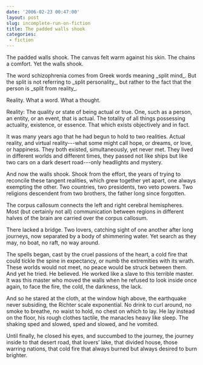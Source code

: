 ```yaml
---
date: '2006-02-23 00:47:00'
layout: post
slug: incomplete-run-on-fiction
title: The padded walls shook
categories:
 - fiction
---
```


The padded walls shook. The canvas felt warm against his skin. The chains a comfort. Yet the walls shook.

<aside markdown="1">
The word schizophrenia comes from Greek words meaning _split mind_. But the split is not referring to _split personality_, but rather to the fact that the person is _split from reality_.
</aside>

Reality. What a word. What a thought.

<aside markdown="1">
Reality: The quality or state of being actual or true. One, such as a person, an entity, or an event, that is actual. The totality of all things possessing actuality, existence, or essence. That which exists objectively and in fact.
</aside>

It was many years ago that he had begun to hold to two realities. Actual reality, and virtual reality---what some might call hope, or dreams, or love, or happiness. They both existed, simultaneously, yet never met. They lived in different worlds and different times, they passed not like ships but like two cars on a dark desert road---only headlights and mystery.

And now the walls shook. Shook from the effort, the years of trying to reconcile these tangent realities, which grew together yet apart, one always exempting the other. Two countries, two presidents, two veto powers. Two religions descendent from two brothers, the father long since forgotten.

<aside markdown="1">
The corpus callosum connects the left and right cerebral hemispheres. Most (but certainly not all) communication between regions in different halves of the brain are carried over the corpus callosum.
</aside>

There lacked a bridge. Two lovers, catching sight of one another after long journeys, now separated by a body of shimmering water. Yet search as they may, no boat, no raft, no way around.

The spells began, cast by the cruel passions of the heart, a cold fire that could tickle the spine in expectancy, or numb the extremities with its wrath. These worlds would not meet, no peace would be struck between them. And yet he tried. He believed. He worked like a slave to this terrible master. It was this master who moved the walls when he refused to look inside once again, to face the fire, the cold, the darkness, the lack.

And so he stared at the cloth, at the window high above, the earthquake never subsiding, the Richter scale exponential. No drink to curl around, no smoke to breathe, no waist to hold, no chest on which to lay. He lay instead on the floor, his rough clothes tactile, the manacles heavy like sleep. The shaking sped and slowed, sped and slowed, and he vomited.

Until finally, he closed his eyes, and succumbed to the journey, the journey inside to that desert road, that lovers’ lake, that divided house, those warring nations, that cold fire that always burned but always desired to burn brighter.
